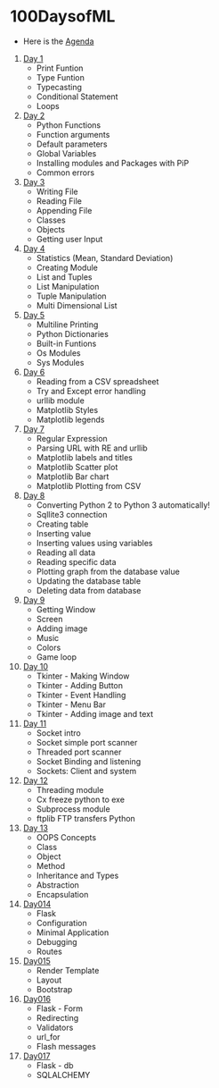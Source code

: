 # 100DaysofML
- Here is the [Agenda](https://github.com/CoderToCode/100DaysofML/blob/master/Curriculum.md)
1. [Day 1](https://github.com/CoderToCode/100DaysofML/blob/master/Day001.ipynb)
    * Print Funtion
    * Type Funtion 
    * Typecasting
    * Conditional Statement
    * Loops
2. [Day 2](https://github.com/CoderToCode/100DaysofML/blob/master/Day002.ipynb)
    * Python Functions
    * Function arguments
    * Default parameters
    * Global Variables
    * Installing modules and Packages with PiP
    * Common errors
3. [Day 3](Day003.ipynb)
    * Writing File
    * Reading File
    * Appending File
    * Classes
    * Objects
    * Getting user Input
4. [Day 4](Day004.ipynb)
    * Statistics (Mean, Standard Deviation)
    * Creating Module
    * List and Tuples
    * List Manipulation
    * Tuple Manipulation
    * Multi Dimensional List
5. [Day 5](Day005.ipynb)
    * Multiline Printing
    * Python Dictionaries
    * Built-in Funtions
    * Os Modules
    * Sys Modules
6. [Day 6](Day006.ipynb)
    * Reading from a CSV spreadsheet
    * Try and Except error handling
    * urllib module
    * Matplotlib Styles
    * Matplotlib legends
7. [Day 7](Day007.ipynb)
    * Regular Expression
    * Parsing URL with RE and urllib
    * Matplotlib labels and titles
    * Matplotlib Scatter plot
    * Matplotlib Bar chart
    * Matplotlib Plotting from CSV
8. [Day 8](Day008.ipynb)
    * Converting Python 2 to Python 3 automatically!
    * Sqllite3 connection
    * Creating table
    * Inserting value
    * Inserting values using variables
    * Reading all data
    * Reading specific data
    * Plotting graph from the database value
    * Updating the database table
    * Deleting data from database
9. [Day 9](Day009.ipynb)
    * Getting Window
    * Screen
    * Adding image
    * Music
    * Colors
    * Game loop
10. [Day 10](Day010.ipynb)
    * Tkinter - Making Window
    * Tkinter - Adding Button
    * Tkinter - Event Handling
    * Tkinter - Menu Bar
    * Tkinter - Adding image and text
11. [Day 11](Day011.ipynb)
    * Socket intro
    * Socket simple port scanner
    * Threaded port scanner
    * Socket Binding and listening
    * Sockets: Client and system
12. [Day 12](Day012.ipynb)
    * Threading module
    * Cx freeze python to exe
    * Subprocess module
    * ftplib FTP transfers Python
13. [Day 13](Day013.ipynb)   
    * OOPS Concepts    
    * Class    
    * Object   
    * Method    
    * Inheritance and Types    
    * Abstraction   
    * Encapsulation
14. [Day014](Day014.py)
    * Flask
    * Configuration
    * Minimal Application
    * Debugging
    * Routes
15. [Day015](Day015.py)
    * Render Template
    * Layout
    * Bootstrap
16. [Day016](Day016.py)
    * Flask - Form
    * Redirecting
    * Validators
    * url_for
    * Flash messages
17. [Day017](Day017.py)
    * Flask - db
    * SQLALCHEMY